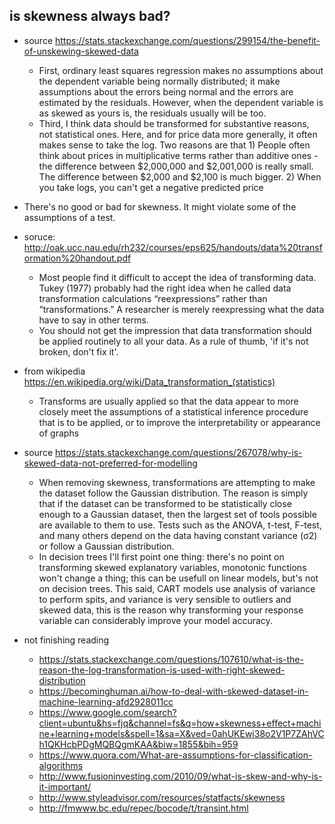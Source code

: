 ## is skewness always bad?

* source 
https://stats.stackexchange.com/questions/299154/the-benefit-of-unskewing-skewed-data

	- First, ordinary least squares regression makes no assumptions about the dependent variable being normally distributed; it make assumptions about the errors being normal and the errors are estimated by the residuals. However, when the dependent variable is as skewed as yours is, the residuals usually will be too.
	- Third, I think data should be transformed for substantive reasons, not statistical ones. Here, and for price data more generally, it often makes sense to take the log. Two reasons are that 1) People often think about prices in multiplicative terms rather than additive ones - the difference between $2,000,000 and $2,001,000 is really small. The difference between $2,000 and $2,100 is much bigger. 2) When you take logs, you can't get a negative predicted price

* There's no good or bad for skewness. It might violate some of the assumptions of a test.

* soruce:
http://oak.ucc.nau.edu/rh232/courses/eps625/handouts/data%20transformation%20handout.pdf

	- Most people find it difficult to accept the idea of transforming data. Tukey (1977) probably had the  right  idea  when  he  called  data  transformation  calculations  “reexpressions”  rather than “transformations.” A researcher is merely reexpressing what the data have to say in other terms. 
	- You should not get the impression that data transformation should be applied routinely to all your data. As a rule of thumb, 'if it's not broken, don't fix it'.

* from wikipedia https://en.wikipedia.org/wiki/Data_transformation_(statistics)
	- Transforms are usually applied so that the data appear to more closely meet the assumptions of a statistical inference procedure that is to be applied, or to improve the interpretability or appearance of graphs

* source https://stats.stackexchange.com/questions/267078/why-is-skewed-data-not-preferred-for-modelling
	- When removing skewness, transformations are attempting to make the dataset follow the Gaussian distribution. The reason is simply that if the dataset can be transformed to be statistically close enough to a Gaussian dataset, then the largest set of tools possible are available to them to use. Tests such as the ANOVA, t-test, F-test, and many others depend on the data having constant variance (σ2) or follow a Gaussian distribution.
	- In decision trees I'll first point one thing: there's no point on transforming skewed explanatory variables, monotonic functions won't change a thing; this can be usefull on linear models, but's not on decision trees. This said, CART models use analysis of variance to perform spits, and variance is very sensible to outliers and skewed data, this is the reason why transforming your response variable can considerably improve your model accuracy.


* not finishing reading
	- https://stats.stackexchange.com/questions/107610/what-is-the-reason-the-log-transformation-is-used-with-right-skewed-distribution
	- https://becominghuman.ai/how-to-deal-with-skewed-dataset-in-machine-learning-afd2928011cc
	- https://www.google.com/search?client=ubuntu&hs=fjq&channel=fs&q=how+skewness+effect+machine+learning+models&spell=1&sa=X&ved=0ahUKEwi38o2V1P7ZAhVCh1QKHcbPDgMQBQgmKAA&biw=1855&bih=959
	- https://www.quora.com/What-are-assumptions-for-classification-algorithms
	- http://www.fusioninvesting.com/2010/09/what-is-skew-and-why-is-it-important/
	- http://www.styleadvisor.com/resources/statfacts/skewness
	- http://fmwww.bc.edu/repec/bocode/t/transint.html
	
